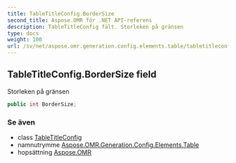 ```yaml
---
title: TableTitleConfig.BorderSize
second_title: Aspose.OMR för .NET API-referens
description: TableTitleConfig fält. Storleken på gränsen
type: docs
weight: 100
url: /sv/net/aspose.omr.generation.config.elements.table/tabletitleconfig/bordersize/
---
```

## TableTitleConfig.BorderSize field

Storleken på gränsen

```csharp
public int BorderSize;
```

### Se även

* class [TableTitleConfig](../)
* namnutrymme [Aspose.OMR.Generation.Config.Elements.Table](../../tabletitleconfig/)
* hopsättning [Aspose.OMR](../../../)


